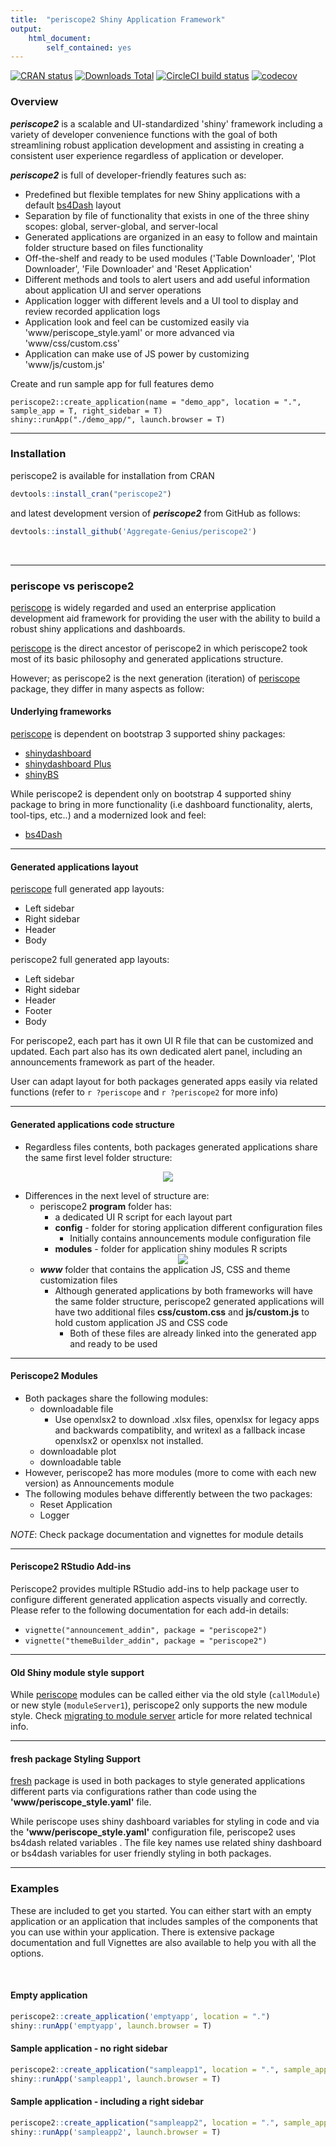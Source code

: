 ```yaml
---
title:  "periscope2 Shiny Application Framework"
output: 
    html_document:
        self_contained: yes
---
```


<!-- badges: start -->
[![CRAN status](https://www.r-pkg.org/badges/version/periscope2)](https://CRAN.R-project.org/package=periscope2)
[![Downloads Total](https://cranlogs.r-pkg.org/badges/grand-total/periscope2)](https://cran.r-project.org/package=periscope2)
[![CircleCI build status](https://circleci.com/gh/Aggregate-Genius/periscope2/tree/cran.svg?style=svg)](https://app.circleci.com/pipelines/github/Aggregate-Genius/periscope2?branch=cran)
[![codecov](https://codecov.io/gh/Aggregate-Genius/periscope2/branch/cran/graph/badge.svg?token=5LOU2JCTP6)](https://app.codecov.io/gh/Aggregate-Genius/periscope2)
<!-- badges: end -->

### Overview

***periscope2*** is a scalable and UI-standardized 'shiny' framework including a variety of developer convenience functions with the goal of both streamlining robust application development and assisting in creating a consistent user experience regardless of application or developer.


***periscope2*** is full of developer-friendly features such as:

* Predefined but flexible templates for new Shiny applications with a default [bs4Dash](https://bs4dash.rinterface.com/) layout
* Separation by file of functionality that exists in one of the three shiny scopes: global, server-global, and server-local
* Generated applications are organized in an easy to follow and maintain folder structure based on files functionality
* Off-the-shelf and ready to be used modules ('Table Downloader', 'Plot Downloader', 'File Downloader' and 'Reset Application'
* Different methods and tools to alert users and add useful information about application UI and server operations
* Application logger with different levels and a UI tool to display and review recorded application logs
* Application look and feel can be customized easily via 'www/periscope_style.yaml' or more advanced via 'www/css/custom.css'
* Application can make use of JS power by customizing 'www/js/custom.js'

Create and run sample app for full features demo

```
periscope2::create_application(name = "demo_app", location = ".", sample_app = T, right_sidebar = T)
shiny::runApp("./demo_app/", launch.browser = T)
```

-----

### Installation

periscope2 is available for installation from CRAN

```r
devtools::install_cran("periscope2")
```

and latest development version of ***periscope2*** from GitHub as follows:

```r
devtools::install_github('Aggregate-Genius/periscope2')
```

<br/>

-----

### periscope vs periscope2
[periscope](https://cran.r-project.org/package=periscope) is widely regarded and used an enterprise application development aid framework for providing the user with the ability to build a robust shiny applications and dashboards.

[periscope](https://cran.r-project.org/package=periscope) is the direct ancestor of periscope2 in which periscope2 took most of its basic philosophy and generated applications structure.

However; as periscope2 is the next generation (iteration) of [periscope](https://cran.r-project.org/package=periscope) package, they differ in many aspects as follow:

#### Underlying frameworks
[periscope](https://cran.r-project.org/package=periscope) is dependent on bootstrap 3 supported shiny packages:

- [shinydashboard](https://cran.r-project.org/package=shinydashboard)
- [shinydashboard Plus](https://cran.r-project.org/package=shinydashboardPlus)
- [shinyBS](https://cran.r-project.org/package=shinyBS)

While periscope2 is dependent only on bootstrap 4 supported shiny package to bring in more functionality (i.e dashboard functionality, alerts, tool-tips, etc..) and a modernized look and feel:

- [bs4Dash](https://cran.r-project.org/package=bs4Dash)

----

#### Generated applications layout
[periscope](https://cran.r-project.org/package=periscope) full generated app layouts:

- Left sidebar
- Right sidebar
- Header
- Body

periscope2 full generated app layouts:

- Left sidebar
- Right sidebar
- Header
- Footer
- Body

For periscope2, each part has it own UI R file that can be customized and updated. Each part also has its own dedicated alert panel, including an announcements framework as part of the header.

User can adapt layout for both packages generated apps easily via related functions (refer to `r ?periscope` and `r ?periscope2` for more info)

-----

#### Generated applications code structure

- Regardless files contents, both packages generated applications share the same first level folder structure:

<center><img src="./vignettes/figures/App_Structure.png"></center>

- Differences in the next level of structure are:
  - periscope2 **program** folder has:
    - a dedicated UI R script for each layout part
    - **config**  - folder for storing application different configuration files
      - Initially contains announcements module configuration file
    - **modules**  - folder for application shiny modules R scripts
    <center><img src="./vignettes/figures/Program_Folder.png"></center>
  - ***www*** folder that contains the application JS, CSS and theme customization files
    - Although generated applications by both frameworks will have the same folder structure, periscope2 generated applications will have two additional files **css/custom.css** and **js/custom.js** to hold custom application JS and CSS code
      - Both of these files are already linked into the generated app and ready to be used

----

#### Periscope2 Modules

- Both packages share the following modules:
  - downloadable file
    - Use openxlsx2 to download .xlsx files, openxlsx for legacy apps and backwards compatiblity, and writexl as a fallback incase openxlsx2 or openxlsx not installed.
  - downloadable plot 
  - downloadable table
- However, periscope2 has more modules (more to come with each new version) as Announcements module
- The following modules behave differently between the two packages:
  - Reset Application
  - Logger

*NOTE*: Check package documentation and vignettes for module details

----

#### Periscope2 RStudio Add-ins

Periscope2 provides multiple RStudio add-ins to help package user to configure different generated application aspects visually and correctly. Please refer to the following documentation for each add-in details:

- `vignette("announcement_addin", package = "periscope2")`
- `vignette("themeBuilder_addin", package = "periscope2")`

----

#### Old Shiny module style support

While [periscope](https://cran.r-project.org/package=periscope) modules can be called either via the old style (`callModule`) or new style (`moduleServer1`),  periscope2 only supports the new module style. Check [migrating to module server](https://shiny.posit.co/r/articles/improve/modules/#migrating-from-callmodule-to-moduleserver) article for more related technical info.

----

#### fresh package Styling Support
[fresh](https://dreamrs.github.io/fresh/) package is used in both packages to style generated applications different parts via configurations rather than code using the **'www/periscope_style.yaml'** file.

While periscope uses shiny dashboard variables for styling in code and via the **'www/periscope_style.yaml'** configuration file, periscope2 uses bs4dash related variables . The file key names use related shiny dashboard or bs4dash variables for user friendly styling in both packages.

---

### Examples

These are included to get you started. You can either start with an empty application or an application that includes samples of the components that you can use within your application.  There is extensive package documentation and full Vignettes are also available to help you with all the options.

<br/>

#### Empty application

```r
periscope2::create_application('emptyapp', location = ".")
shiny::runApp('emptyapp', launch.browser = T)
```


#### Sample application - no right sidebar

```r
periscope2::create_application("sampleapp1", location = ".", sample_app = TRUE)
shiny::runApp('sampleapp1', launch.browser = T)

```

#### Sample application - including a right sidebar

```r
periscope2::create_application("sampleapp2", location = ".", sample_app = TRUE, right_sidebar = TRUE)
shiny::runApp('sampleapp2', launch.browser = T)

```
